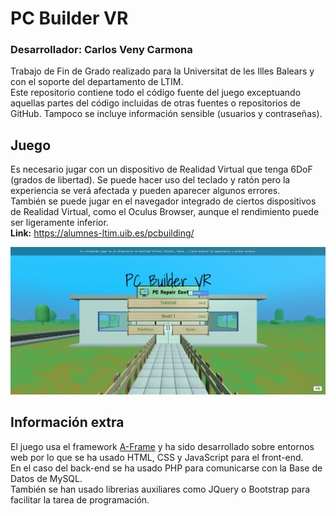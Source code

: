 # PC Builder VR
### Desarrollador: Carlos Veny Carmona
Trabajo de Fin de Grado realizado para la Universitat de les Illes Balears y con el soporte del departamento de LTIM.  
Este repositorio contiene todo el código fuente del juego exceptuando aquellas partes del código incluidas de otras fuentes o repositorios de GitHub. Tampoco se incluye información sensible (usuarios y contraseñas).

## Juego
Es necesario jugar con un dispositivo de Realidad Virtual que tenga 6DoF (grados de libertad). Se puede hacer uso del teclado y ratón pero la experiencia se verá afectada y pueden aparecer algunos errores.  
También se puede jugar en el navegador integrado de ciertos dispositivos de Realidad Virtual, como el Oculus Browser, aunque el rendimiento puede ser ligeramente inferior.  
**Link:** https://alumnes-ltim.uib.es/pcbuilding/  

![imagen](assets/demo.jpg)


## Información extra
El juego usa el framework [A-Frame](https://aframe.io/) y ha sido desarrollado sobre entornos web por lo que se ha usado HTML, CSS y JavaScript para el front-end.  
En el caso del back-end se ha usado PHP para comunicarse con la Base de Datos de MySQL.  
También se han usado librerias auxiliares como JQuery o Bootstrap para facilitar la tarea de programación.
